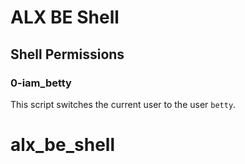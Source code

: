 # ALX BE Shell

## Shell Permissions

### 0-iam_betty
This script switches the current user to the user `betty`.
# alx_be_shell
